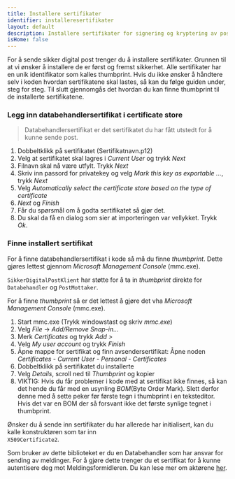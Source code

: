 ```yaml
---
title: Installere sertifikater
identifier: installeresertifikater
layout: default
description: Installere sertifikater for signering og kryptering av post
isHome: false
---
```


For å sende sikker digital post trenger du å installere sertifikater. Grunnen til at vi ønsker å installere de er først og fremst sikkerhet. Alle sertifikater har en unik identifikator som kalles thumbprint. Hvis du ikke ønsker å håndtere selv i koden hvordan sertifikatene skal lastes, så kan du følge guiden under, steg for steg. Til slutt gjennomgås det hvordan du kan finne thumbprint til de installerte sertifikatene.

<h3 id="databehandlersertifikat">Legg inn databehandlersertifikat i certificate store</h3>

<blockquote> Databehandlersertifikat er det sertifikatet du har fått utstedt for å kunne sende post.  </blockquote>

1.  Dobbeltklikk på sertifikatet (Sertifikatnavn.p12)
2.  Velg at sertifikatet skal lagres i _Current User_ og trykk _Next_
3.  Filnavn skal nå være utfylt. Trykk _Next_
4.  Skriv inn passord for privatekey og velg _Mark this key as exportable ..._, trykk _Next_
5.  Velg _Automatically select the certificate store based on the type of certificate_
6.  _Next_ og _Finish_
7.  Får du spørsmål om å godta sertifikatet så gjør det.
8.  Du skal da få en dialog som sier at importeringen var vellykket. Trykk _Ok_.

<h3 id="finneinstallertsertifikat">Finne installert sertifikat</h3>

For å finne databehandlersertifikat i kode så må du finne _thumbprint_. Dette gjøres lettest gjennom _Microsoft Management Console_ (mmc.exe).

<code>SikkerDigitalPostKlient</code> har støtte for å ta in _thumbprint_ direkte for <code>Databehandler</code> og <code>PostMottaker</code>.

For å finne _thumbprint_ så er det lettest å gjøre det vha _Microsoft Management Console_ (mmc.exe). 

1.  Start mmc.exe (Trykk windowstast og skriv _mmc.exe_)
2.  Velg _File_ -> _Add/Remove Snap-in..._ 
3.  Merk _Certificates_ og trykk _Add >_
4.  Velg _My user account_ og trykk _Finish_
5.	Åpne mappe for sertifikat og finn avsendersertifikat: Åpne noden _Certificates - Current User - Personal - Certificates_
6. 	Dobbeltklikk på sertifikatet du installerte
7.	Velg _Details_, scroll ned til _Thumbprint_ og kopier
8.	VIKTIG: Hvis du får problemer i kode med at sertifikat ikke finnes, så kan det hende du får med en usynling _BOM_(Byte Order Mark). Slett derfor denne med å sette peker før første tegn i thumbprint i en teksteditor. Hvis det var en BOM der så forsvant ikke det første synlige tegnet i thumbprint. 

Ønsker du å sende inn sertifikater du har allerede har initialisert, kan du kalle konstruktøren som tar inn <code> X509Certificate2</code>.

Som bruker av dette biblioteket er du en Databehandler som har ansvar for sending av meldinger. For å gjøre dette trenger du et sertifikat for å kunne autentisere deg mot Meldingsformidleren. Du kan lese mer om aktørene [her](http://begrep.difi.no/SikkerDigitalPost/forretningslag/Aktorer).

